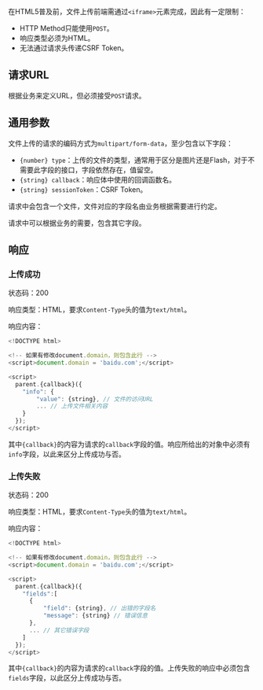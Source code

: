 在HTML5普及前，文件上传前端需通过`<iframe>`元素完成，因此有一定限制：

- HTTP Method只能使用`POST`。
- 响应类型必须为HTML。
- 无法通过请求头传递CSRF Token。


## 请求URL

根据业务来定义URL，但必须接受`POST`请求。

## 通用参数

文件上传的请求的编码方式为`multipart/form-data`，至少包含以下字段：

- `{number} type`：上传的文件的类型，通常用于区分是图片还是Flash，对于不需要此字段的接口，字段依然存在，值留空。
- `{string} callback`：响应体中使用的回调函数名。
- `{string} sessionToken`：CSRF Token。

请求中会包含一个文件，文件对应的字段名由业务根据需要进行约定。

请求中可以根据业务的需要，包含其它字段。

## 响应

### 上传成功

状态码：200

响应类型：HTML，要求`Content-Type`头的值为`text/html`。

响应内容：
```javascript
<!DOCTYPE html>

<!-- 如果有修改document.domain，则包含此行 -->
<script>document.domain = 'baidu.com';</script>

<script>
  parent.{callback}({
    "info": {
        "value": {string}, // 文件的访问URL
        ... // 上传文件相关内容
    }
  });
</script>
```
其中`{callback}`的内容为请求的`callback`字段的值。响应所给出的对象中必须有`info`字段，以此来区分上传成功与否。

### 上传失败

状态码：200

响应类型：HTML，要求`Content-Type`头的值为`text/html`。

响应内容：
```javascript
<!DOCTYPE html>

<!-- 如果有修改document.domain，则包含此行 -->
<script>document.domain = 'baidu.com';</script>

<script>
  parent.{callback}({
    "fields":[
      {
          "field": {string}, // 出错的字段名
          "message": {string} // 错误信息
      },
      ... // 其它错误字段
    ]
  });
</script>
```
其中`{callback}`的内容为请求的`callback`字段的值。上传失败的响应中必须包含`fields`字段，以此区分上传成功与否。